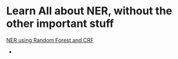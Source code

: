 # Learn All about NER, without the other important stuff

[NER using Random Forest and CRF](https://www.kaggle.com/shoumikgoswami/ner-using-random-forest-and-crf)

- 
